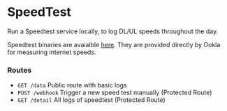 # SpeedTest

Run a Speedtest service locally, to log DL/UL speeds throughout the day.

Speedtest binaries are avaialble [here](https://www.speedtest.net/apps/cli). They are provided directly by Ookla for measuring internet speeds.

### Routes
- `GET /data` Public route with basic logs
- `POST /webhook` Trigger a new speed test manually (Protected Route)
- `GET /detail` All logs of speedtest (Protected Route) 